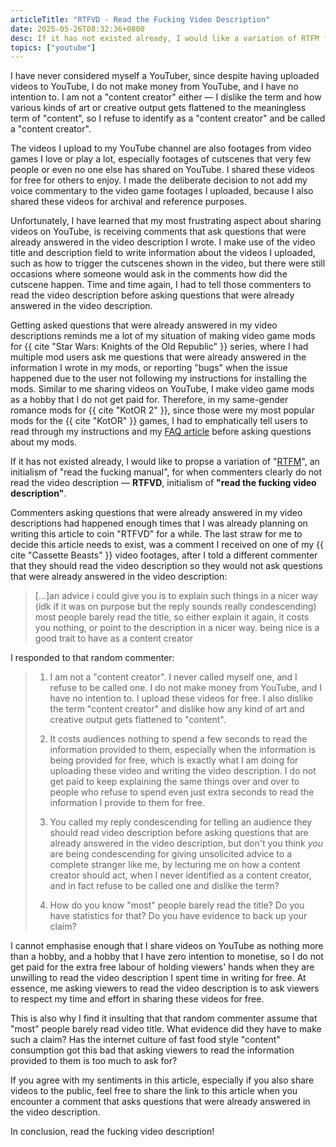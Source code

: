 ```yaml
---
articleTitle: "RTFVD - Read the Fucking Video Description"
date: 2025-05-26T08:32:36+0800
desc: If it has not existed already, I would like a variation of RTFM for when commenters clearly do not read the video description.
topics: ["youtube"]
---
```

I have never considered myself a YouTuber, since despite having uploaded videos to YouTube, I do not make money from YouTube, and I have no intention to. I am not a "content creator" either — I dislike the term and how various kinds of art or creative output gets flattened to the meaningless term of "content", so I refuse to identify as a "content creator" and be called a "content creator".

The videos I upload to my YouTube channel are also footages from video games I love or play a lot, especially footages of cutscenes that very few people or even no one else has shared on YouTube. I shared these videos for free for others to enjoy. I made the deliberate decision to not add my voice commentary to the video game footages I uploaded, because I also shared these videos for archival and reference purposes.

Unfortunately, I have learned that my most frustrating aspect about sharing videos on YouTube, is receiving comments that ask questions that were already answered in the video description I wrote. I make use of the video title and description field to write information about the videos I uploaded, such as how to trigger the cutscenes shown in the video, but there were still occasions where someone would ask in the comments how did the cutscene happen. Time and time again, I had to tell those commenters to read the video description before asking questions that were already answered in the video description.

Getting asked questions that were already answered in my video descriptions reminds me a lot of my situation of making video game mods for {{ cite "Star Wars: Knights of the Old Republic" }} series, where I had multiple mod users ask me questions that were already answered in the information I wrote in my mods, or reporting "bugs" when the issue happened due to the user not following my instructions for installing the mods. Similar to me sharing videos on YouTube, I make video game mods as a hobby that I do not get paid for. Therefore, in my same-gender romance mods for {{ cite "KotOR 2" }}, since those were my most popular mods for the {{ cite "KotOR" }} games, I had to emphatically tell users to read through my instructions and my [FAQ article](/shrines/starwarskotor/articles/faq-same-gender-romance-mods/) before asking questions about my mods.

If it has not existed already, I would like to propse a variation of "[RTFM](https://en.wikipedia.org/wiki/RTFM)", an initialism of "read the fucking manual", for when commenters clearly do not read the video description — **RTFVD**, initialism of **"read the fucking video description"**.

Commenters asking questions that were already answered in my video descriptions had happened enough times that I was already planning on writing this article to coin "RTFVD" for a while. The last straw for me to decide this article needs to exist, was a comment I received on one of my {{ cite "Cassette Beasts" }} video footages, after I told a different commenter that they should read the video description so they would not ask questions that were already answered in the video description:

> [...]an advice i could give you is to explain such things in a nicer way (idk if it was on purpose but the reply sounds really condescending) most people barely read the title, so either explain it again, it costs you nothing, or point to the description in a nicer way. being nice is a good trait to have as a content creator

I responded to that random commenter:

> 1. I am not a "content creator". I never called myself one, and I refuse to be called one. I do not make money from YouTube, and I have no intention to. I upload these videos for free. I also dislike the term "content creator" and dislike how any kind of art and creative output gets flattened to "content".
>    
> 2. It costs audiences nothing to spend a few seconds to read the information provided to them, especially when the information is being provided for free, which is exactly what I am doing for uploading these video and writing the video description. I do not get paid to keep explaining the same things over and over to people who refuse to spend even just extra seconds to read the information I provide to them for free.
>    
> 3. You called my reply condescending for telling an audience they should read video description before asking questions that are already answered in the video description, but don't you think *you* are being condescending for giving unsolicited advice to a complete stranger like me, by lecturing me on how a content creator should act, when I never identified as a content creator, and in fact refuse to be called one and dislike the term?
>  
>  4. How do you know "most" people barely read the title? Do you have statistics for that? Do you have evidence to back up your claim?

I cannot emphasise enough that I share videos on YouTube as nothing more than a hobby, and a hobby that I have zero intention to monetise, so I do not get paid for the extra free labour of holding viewers' hands when they are unwilling to read the video description I spent time in writing for free. At essence, me asking viewers to read the video description is to ask viewers to respect my time and effort in sharing these videos for free.

This is also why I find it insulting that that random commenter assume that "most" people barely read video title. What evidence did they have to make such a claim? Has the internet culture of fast food style "content" consumption got this bad that asking viewers to read the information provided to them is too much to ask for?

If you agree with my sentiments in this article, especially if you also share videos to the public, feel free to share the link to this article when you encounter a comment that asks questions that were already answered in the video description.

In conclusion, read the fucking video description!
